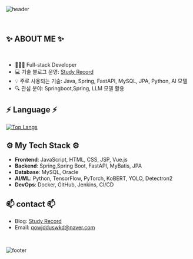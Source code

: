 ![header](https://capsule-render.vercel.app/api?type=waving&color=gradient&height=300&section=header&text=BaeJungYeon&fontAlignY=40&fontSize=100&desc=(^^)&descAlignY=65&animation=twinkling)

<br/>

## ✨ ABOUT ME ✨

<br/>

- 👩🏻‍💻 Full-stack Developer
- 💻 기술 블로그 운영: [Study Record](https://qowjdduswkd.tistory.com/)
- 💡 주로 사용되는 기술: Java, Spring, FastAPI, MySQL, JPA, Python, AI 모델
- 🔍 관심 분야: Springboot,Spring, LLM 모델 활용

## ⚡️ Language ⚡️

[![Top Langs](https://github-readme-stats.vercel.app/api/top-langs/?username=jungyeons&layout=compact)](https://github.com/jungyeons)

## ⚙️ My Tech Stack ⚙️

- **Frontend**: JavaScript, HTML, CSS, JSP, Vue.js
- **Backend**: Spring,Spring Boot, FastAPI, MyBatis, JPA
- **Database**: MySQL, Oracle
- **AI/ML**: Python, TensorFlow, PyTorch, KoBERT, YOLO, Detectron2
- **DevOps**: Docker, GitHub, Jenkins, CI/CD

## 📫 contact 📫

- Blog: [Study Record](https://qowjdduswkd.tistory.com/)
- Email: [qowjdduswkd@naver.com](mailto:qowjdduswkd@naver.com)

<br/>

![footer](https://capsule-render.vercel.app/api?section=footer&type=waving&color=e2e4e3&height=130)
